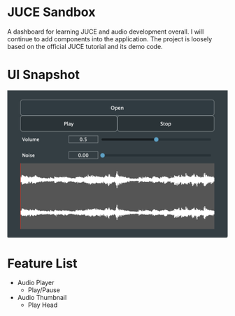 # JUCE Sandbox
A dashboard for learning JUCE and audio development overall. I will continue to add components into the application. The project is loosely based on the official JUCE tutorial and its demo code. 

# UI Snapshot
![UI Snapshot](Media/ui_screenshot_12262023.png)

# Feature List
- Audio Player
    - Play/Pause
- Audio Thumbnail
    - Play Head
